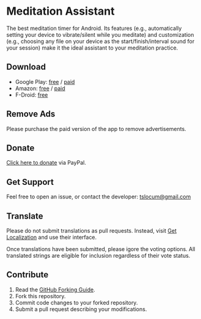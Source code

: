 # Meditation Assistant
The best meditation timer for Android. Its features (e.g., automatically setting your device to vibrate/silent
while you meditate) and customization (e.g., choosing any file on your device as the start/finish/interval sound
for your session) make it the ideal assistant to your meditation practice.


Download
------------
- Google Play: [free](https://play.google.com/store/apps/details?id=sh.ftp.rocketninelabs.meditationassistant) /
[paid](https://play.google.com/store/apps/details?id=sh.ftp.rocketninelabs.meditationassistant.full)
- Amazon: [free](http://www.amazon.com/Rocket-Nine-Laboratories-Meditation-Assistant/dp/B00BQVZ9DU) /
[paid](http://www.amazon.com/Rocket-Nine-Laboratories-Meditation-Assistant/dp/B00BQVXDL0/)
- F-Droid: [free](https://f-droid.org/packages/sh.ftp.rocketninelabs.meditationassistant.opensource/)


Remove Ads
------------
Please purchase the paid version of the app to remove advertisements.


Donate
------------
[Click here to donate](https://rocketnine.space/donate/) via PayPal.


Get Support
------------
Feel free to open an issue, or contact the developer: tslocum@gmail.com


Translate
------------
Please do not submit translations as pull requests.  Instead, visit [Get Localization](http://www.getlocalization.com/meditationassistant/) and use their interface.

Once translations have been submitted, please igore the voting options.  All translated strings are eligible for inclusion regardless of their vote status.


Contribute
------------
 1. Read the [GitHub Forking Guide](http://help.github.com/forking/).
 2. Fork this repository.
 3. Commit code changes to your forked repository.
 4. Submit a pull request describing your modifications.
